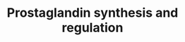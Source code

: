 ---
annotations:
- id: PW:0000156
  parent: classic metabolic pathway
  type: Pathway Ontology
  value: prostaglandin metabolic pathway
authors:
- MaintBot
- Mkutmon
- Egonw
- DeSl
- Eweitz
description: 'A prostaglandin is any member of a group of lipid compounds that are
  derived enzymatically from fatty acids and have important functions in the animal
  body. Every prostaglandin contains 20 carbon atoms, including a 5-carbon ring. They
  are mediators and have a variety of strong physiological effects, such as regulating
  the contraction and relaxation of smooth muscle tissue.[1] Prostaglandins are not
  hormones, but autocrine or paracrine, which are locally acting messenger molecules.
  They differ from hormones in that they are not produced at a discrete site but in
  many places throughout the human body. Also, their target cells are present in the
  immediate vicinity of the site of their secretion (of which there are many). The
  prostaglandins, together with the thromboxanes and prostacyclins, form the prostanoid
  class of fatty acid derivatives, a subclass of eicosanoids. Source: Wikipedia ([[wikipedia:Prostaglandin]])'
last-edited: 2021-05-21
organisms:
- Bos taurus
redirect_from:
- /index.php/Pathway:WP995
- /instance/WP995
revision: null
schema-jsonld:
- '@context': https://schema.org/
  '@id': https://wikipathways.github.io/pathways/WP995.html
  '@type': Dataset
  creator:
    '@type': Organization
    name: WikiPathways
  description: 'A prostaglandin is any member of a group of lipid compounds that are
    derived enzymatically from fatty acids and have important functions in the animal
    body. Every prostaglandin contains 20 carbon atoms, including a 5-carbon ring.
    They are mediators and have a variety of strong physiological effects, such as
    regulating the contraction and relaxation of smooth muscle tissue.[1] Prostaglandins
    are not hormones, but autocrine or paracrine, which are locally acting messenger
    molecules. They differ from hormones in that they are not produced at a discrete
    site but in many places throughout the human body. Also, their target cells are
    present in the immediate vicinity of the site of their secretion (of which there
    are many). The prostaglandins, together with the thromboxanes and prostacyclins,
    form the prostanoid class of fatty acid derivatives, a subclass of eicosanoids.
    Source: Wikipedia ([[wikipedia:Prostaglandin]])'
  keywords:
  - ANXA1
  - ANXA2
  - ANXA3
  - ANXA4
  - ANXA5
  - ANXA6
  - ANXA8
  - Arachidonic Acid
  - CYP11A1
  - Calcium
  - Cell Membrane
  - Cortisol
  - EDN1
  - EDNRA
  - EDNRB
  - EP1
  - FP
  - Gq signaling
  - HPGD
  - HSD11B1
  - HSD11B2
  - PGE2
  - PGF2a
  - PGHS-2
  - PGI2
  - PLA2G4A
  - PRL
  - PTGDR
  - PTGDS
  - PTGER2
  - PTGER3
  - PTGER4
  - PTGIR
  - PTGIS
  - PTGS1
  - Phospholipids
  - Progesterone
  - Prostaglandin H2
  - S100A10
  - S100A6
  - SCGB1A1
  - TBXAS1
  - TXA2
  - pathway
  license: CC0
  name: Prostaglandin synthesis and regulation
seo: CreativeWork
title: Prostaglandin synthesis and regulation
wpid: WP995
---